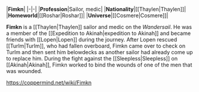 |**Fimkn**|
|-|-|
|**Profession**|Sailor, medic|
|**Nationality**|[[Thaylen\|Thaylen]]|
|**Homeworld**|[[Roshar\|Roshar]]|
|**Universe**|[[Cosmere\|Cosmere]]|

**Fimkn** is a [[Thaylen\|Thaylen]] sailor and medic on the *Wandersail*.
He was a member of the [[Expedition to Akinah\|expedition to Akinah]] and became friends with [[Lopen\|Lopen]] during the journey. After Lopen rescued [[Turlm\|Turlm]], who had fallen overboard, Fimkn came over to check on Turlm and then sent him belowdecks as another sailor had already come up to replace him. During the fight against the [[Sleepless\|Sleepless]] on [[Akinah\|Akinah]], Fimkn worked to bind the wounds of one of the men that was wounded.



https://coppermind.net/wiki/Fimkn